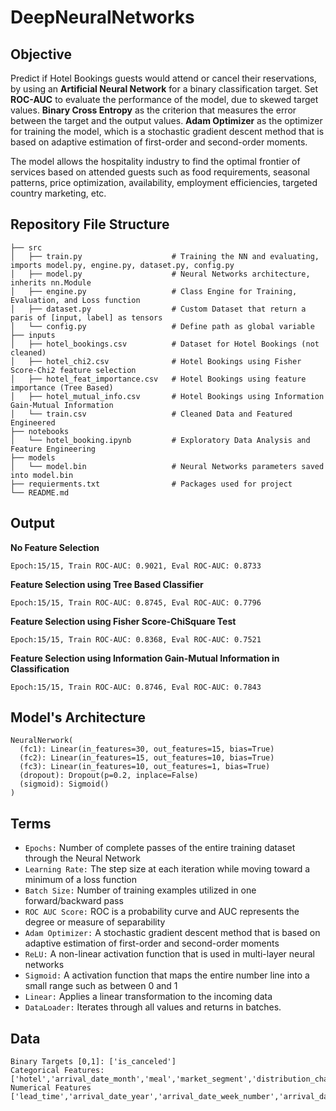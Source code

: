 # DeepNeuralNetworks

## Objective
Predict if Hotel Bookings guests would attend or cancel their reservations, by using an **Artificial Neural Network** for a binary classification target. Set **ROC-AUC** to evaluate the performance of the model, due to skewed target values. **Binary Cross Entropy** as the criterion that measures the error between the target and the output values. **Adam Optimizer** as the optimizer for training the model, which is a stochastic gradient descent method that is based on adaptive estimation of first-order and second-order moments.


The model allows the hospitality industry to find the optimal frontier of services based on attended guests such as food requirements, seasonal patterns, price optimization, availability, employment efficiencies, targeted country marketing, etc.


## Repository File Structure
    ├── src          
    │   ├── train.py                    # Training the NN and evaluating, imports model.py, engine.py, dataset.py, config.py
    │   ├── model.py                    # Neural Networks architecture, inherits nn.Module
    │   ├── engine.py                   # Class Engine for Training, Evaluation, and Loss function 
    │   ├── dataset.py                  # Custom Dataset that return a paris of [input, label] as tensors
    │   └── config.py                   # Define path as global variable
    ├── inputs
    │   ├── hotel_bookings.csv          # Dataset for Hotel Bookings (not cleaned)
    │   ├── hotel_chi2.csv              # Hotel Bookings using Fisher Score-Chi2 feature selection 
    │   ├── hotel_feat_importance.csv   # Hotel Bookings using feature importance (Tree Based) 
    │   ├── hotel_mutual_info.csv       # Hotel Bookings using Information Gain-Mutual Information 
    │   └── train.csv                   # Cleaned Data and Featured Engineered 
    ├── notebooks
    │   └── hotel_booking.ipynb         # Exploratory Data Analysis and Feature Engineering
    ├── models
    │   └── model.bin                   # Neural Networks parameters saved into model.bin 
    ├── requierments.txt                # Packages used for project
    └── README.md
    
## Output
**No Feature Selection**
```
Epoch:15/15, Train ROC-AUC: 0.9021, Eval ROC-AUC: 0.8733
```
**Feature Selection using Tree Based Classifier**
```
Epoch:15/15, Train ROC-AUC: 0.8745, Eval ROC-AUC: 0.7796
```
**Feature Selection using Fisher Score-ChiSquare Test**
```
Epoch:15/15, Train ROC-AUC: 0.8368, Eval ROC-AUC: 0.7521
```
**Feature Selection using Information Gain-Mutual Information in Classification**
```
Epoch:15/15, Train ROC-AUC: 0.8746, Eval ROC-AUC: 0.7843
```

## Model's Architecture
```
NeuralNerwork(
  (fc1): Linear(in_features=30, out_features=15, bias=True)
  (fc2): Linear(in_features=15, out_features=10, bias=True)
  (fc3): Linear(in_features=10, out_features=1, bias=True)
  (dropout): Dropout(p=0.2, inplace=False)
  (sigmoid): Sigmoid()
)
```  

## Terms
- `Epochs:` Number of complete passes of the entire training dataset through the Neural Network
- `Learning Rate:` The step size at each iteration while moving toward a minimum of a loss function
- `Batch Size:` Number of training examples utilized in one forward/backward pass
- `ROC AUC Score:` ROC is a probability curve and AUC represents the degree or measure of separability
- `Adam Optimizer:` A stochastic gradient descent method that is based on adaptive estimation of first-order and second-order moments
- `ReLU:` A non-linear activation function that is used in multi-layer neural networks 
- `Sigmoid:` A activation function that maps the entire number line into a small range such as between 0 and 1
- `Linear:` Applies a linear transformation to the incoming data
- `DataLoader:` Iterates through all values and returns in batches.


## Data
  ```
  Binary Targets [0,1]: ['is_canceled']
  Categorical Features:['hotel','arrival_date_month','meal','market_segment','distribution_channel','reserved_room_type','deposit_type','customer_type','country']
  Numerical Features ['lead_time','arrival_date_year','arrival_date_week_number','arrival_date_day_of_month','is_repeated_guest','previous_cancellations','previous_bookings_not_canceled','booking_changes','agent','days_in_waiting_list','adr','required_car_parking_spaces','total_of_special_requests']
  ```
